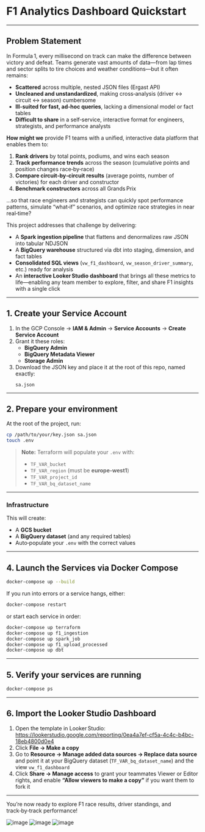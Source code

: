 # F1 Analytics Dashboard Quickstart

---

## Problem Statement

In Formula 1, every millisecond on track can make the difference between victory and defeat. Teams generate vast amounts of data—from lap times and sector splits to tire choices and weather conditions—but it often remains:

- **Scattered** across multiple, nested JSON files (Ergast API)  
- **Uncleaned and unstandardized**, making cross‑analysis (driver ↔ circuit ↔ season) cumbersome  
- **Ill‑suited for fast, ad‑hoc queries**, lacking a dimensional model or fact tables  
- **Difficult to share** in a self‑service, interactive format for engineers, strategists, and performance analysts  

**How might we** provide F1 teams with a unified, interactive data platform that enables them to:

1. **Rank drivers** by total points, podiums, and wins each season  
2. **Track performance trends** across the season (cumulative points and position changes race‑by‑race)  
3. **Compare circuit‑by‑circuit results** (average points, number of victories) for each driver and constructor  
4. **Benchmark constructors** across all Grands Prix  

…so that race engineers and strategists can quickly spot performance patterns, simulate “what‑if” scenarios, and optimize race strategies in near real‑time?

This project addresses that challenge by delivering:

- A **Spark ingestion pipeline** that flattens and denormalizes raw JSON into tabular NDJSON  
- A **BigQuery warehouse** structured via dbt into staging, dimension, and fact tables  
- **Consolidated SQL views** (`vw_f1_dashboard`, `vw_season_driver_summary`, etc.) ready for analysis  
- An **interactive Looker Studio dashboard** that brings all these metrics to life—enabling any team member to explore, filter, and share F1 insights with a single click  

---

## 1. Create your Service Account

1. In the GCP Console → **IAM & Admin** → **Service Accounts** → **Create Service Account**  
2. Grant it these roles:  
   - **BigQuery Admin**  
   - **BigQuery Metadata Viewer**  
   - **Storage Admin**  
3. Download the JSON key and place it at the root of this repo, named exactly:  
   ```text
   sa.json
   ```

---

## 2. Prepare your environment

At the root of the project, run:

```bash
cp /path/to/your/key.json sa.json
touch .env
```

> **Note:** Terraform will populate your `.env` with:  
> - `TF_VAR_bucket`  
> - `TF_VAR_region` (must be **europe-west1**)  
> - `TF_VAR_project_id`  
> - `TF_VAR_bq_dataset_name`

---

### Infrastructure


This will create:  
- A **GCS bucket**  
- A **BigQuery dataset** (and any required tables)  
- Auto‑populate your `.env` with the correct values

---

## 4. Launch the Services via Docker Compose

```bash
docker-compose up --build
```

If you run into errors or a service hangs, either:

```bash
docker-compose restart
```

or start each service in order:

```bash
docker-compose up terraform
docker-compose up f1_ingestion
docker-compose up spark_job
docker-compose up f1_upload_processed
docker-compose up dbt
```

---

## 5. Verify your services are running

```bash
docker-compose ps
```

---

## 6. Import the Looker Studio Dashboard

1. Open the template in Looker Studio:  
   https://lookerstudio.google.com/reporting/0ea4a7ef-cf5a-4c4c-b4bc-18eb4800d0e4  
2. Click **File → Make a copy**  
3. Go to **Resource → Manage added data sources → Replace data source** and point it at your BigQuery dataset (`TF_VAR_bq_dataset_name`) and the view `vw_f1_dashboard`  
4. Click **Share → Manage access** to grant your teammates Viewer or Editor rights, and enable **“Allow viewers to make a copy”** if you want them to fork it  

---

You’re now ready to explore F1 race results, driver standings, and track‑by‑track performance!

![image](https://github.com/user-attachments/assets/aae2affc-e588-4ffb-ab82-cd14d5c64ab1)
![image](https://github.com/user-attachments/assets/79121034-58f2-44f3-9c5a-6b9a876b1601)
![image](https://github.com/user-attachments/assets/f7f6c679-5ed2-46fb-b198-935c04fa8800)
